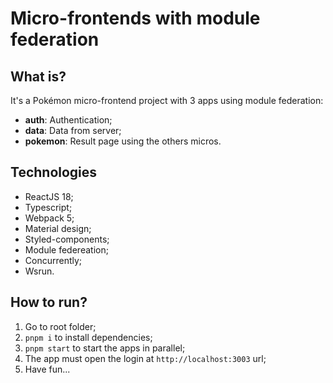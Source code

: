 # Micro-frontends with module federation

## What is?

It's a Pokémon micro-frontend project with 3 apps using module federation:

- **auth**: Authentication;
- **data**: Data from server;
- **pokemon**: Result page using the others micros.

## Technologies

- ReactJS 18;
- Typescript;
- Webpack 5;
- Material design;
- Styled-components;
- Module federeation;
- Concurrently;
- Wsrun.

## How to run?

1. Go to root folder;
2. `pnpm i` to install dependencies;
3. `pnpm start` to start the apps in parallel;
4. The app must open the login at `http://localhost:3003` url;
5. Have fun...

